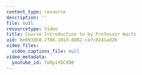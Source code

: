 ```yaml
---
content_type: resource
description: ''
file: null
resourcetype: Video
title: Course Introduction to by Professor Waitz
uid: be693db8-2f86-101d-8082-ca7c0241ad26
video_files:
  video_captions_file: null
video_metadata:
  youtube_id: 7mOpiYDCX08
---
```

